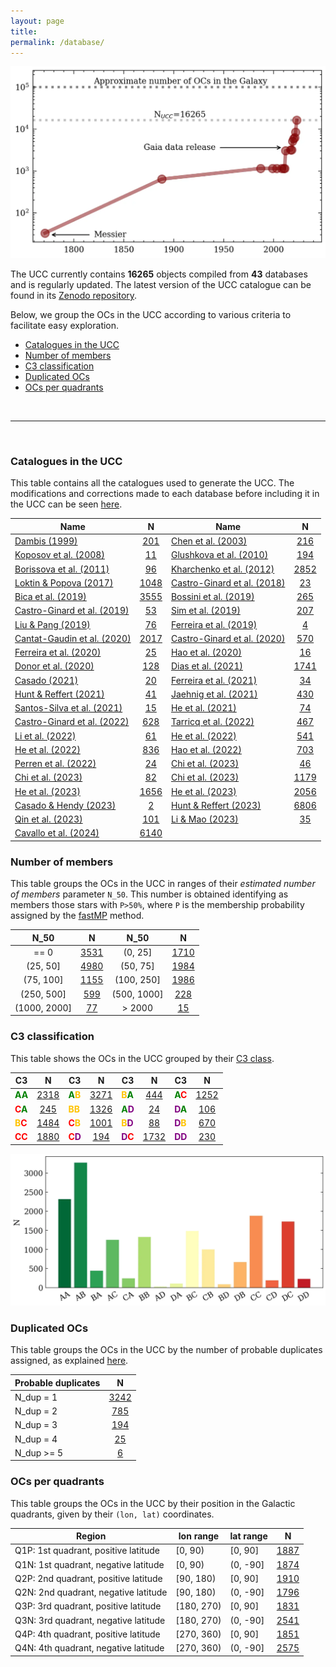 ```yaml
---
layout: page
title: 
permalink: /database/
---
```


![Catalogued OCs in the literature](/images/catalogued_ocs.webp "Catalogued OCs in the literature")

The UCC currently contains **<!-- NT1 -->16265<!-- NT2 -->** objects compiled
from **<!-- ND1 -->43<!-- ND2 -->** databases and is regularly updated.
The latest version of the UCC catalogue can be found in its
<a data-umami-event="zenodo_repo" href="https://zenodo.org/doi/10.5281/zenodo.8250523">Zenodo repository</a>.

Below, we group the OCs in the UCC according to various criteria to facilitate easy
exploration.

- [Catalogues in the UCC](#catalogues-in-the-ucc)
- [Number of members](#number-of-members)
- [C3 classification](#c3-classification)
- [Duplicated OCs](#duplicated-ocs)
- [OCs per quadrants](#ocs-per-quadrants)

&nbsp;

---

&nbsp;


### Catalogues in the UCC

This table contains all the catalogues used to generate the UCC. The modifications and
corrections made to each database before including it in the UCC
can be seen <a data-umami-event="dbs_edits" href="/../dbs_edits">here</a>.


<!-- Begin table 1 -->

| Name | N | Name | N |
| ---- | :-: | ---- | :-: |
| [Dambis (1999)](https://ui.adsabs.harvard.edu/abs/1999AstL...25....7D) | [201](/DAMBIS1999_table) | [Chen et al. (2003)](https://ui.adsabs.harvard.edu/abs/2003AJ....125.1397C) | [216](/CHEN2003_table) |
| [Koposov et al. (2008)](https://ui.adsabs.harvard.edu/abs/2008A%26A...486..771K) | [11](/KOPOSOV2008_table) | [Glushkova et al. (2010)](https://ui.adsabs.harvard.edu/abs/2010AstL...36...75G) | [194](/GLUSHKOVA2010_table) |
| [Borissova et al. (2011)](https://ui.adsabs.harvard.edu/abs/2011A%26A...532A.131B) | [96](/BORISSOVA2011_table) | [Kharchenko et al. (2012)](https://ui.adsabs.harvard.edu/abs/2012A%26A...543A.156K) | [2852](/KHARCHENKO2012_table) |
| [Loktin & Popova (2017)](https://ui.adsabs.harvard.edu/abs/2017AstBu..72..257L) | [1048](/LOKTIN2017_table) | [Castro-Ginard et al. (2018)](https://ui.adsabs.harvard.edu/abs/2018A%26A...618A..59C) | [23](/CASTRO2018_table) |
| [Bica et al. (2019)](https://ui.adsabs.harvard.edu/abs/2019AJ....157...12B) | [3555](/BICA2019_table) | [Bossini et al. (2019)](https://ui.adsabs.harvard.edu/abs/2019A%26A...623A.108B) | [265](/BOSSINI2019_table) |
| [Castro-Ginard et al. (2019)](https://ui.adsabs.harvard.edu/abs/2019A%26A...627A..35C) | [53](/CASTRO2019_table) | [Sim et al. (2019)](https://ui.adsabs.harvard.edu/abs/2019JKAS...52..145S) | [207](/SIM2019_table) |
| [Liu & Pang (2019)](https://ui.adsabs.harvard.edu/abs/2019ApJS..245...32L) | [76](/LIUPANG2019_table) | [Ferreira et al. (2019)](https://ui.adsabs.harvard.edu/abs/2019MNRAS.483.5508F) | [4](/FERREIRA2019_table) |
| [Cantat-Gaudin et al. (2020)](https://ui.adsabs.harvard.edu/abs/2020A%26A...640A...1C) | [2017](/CANTAT2020_table) | [Castro-Ginard et al. (2020)](https://ui.adsabs.harvard.edu/abs/2020A%26A...635A..45C) | [570](/CASTRO2020_table) |
| [Ferreira et al. (2020)](https://ui.adsabs.harvard.edu/abs/2020MNRAS.496.2021F) | [25](/FERREIRA2020_table) | [Hao et al. (2020)](https://ui.adsabs.harvard.edu/abs/2020PASP..132c4502H) | [16](/HAO2020_table) |
| [Donor et al. (2020)](https://ui.adsabs.harvard.edu/abs/2020AJ....159..199D) | [128](/DONOR2020_table) | [Dias et al. (2021)](https://ui.adsabs.harvard.edu/abs/2021MNRAS.504..356D) | [1741](/DIAS2021_table) |
| [Casado (2021)](https://ui.adsabs.harvard.edu/abs/2021RAA....21..117C) | [20](/CASADO2021_table) | [Ferreira et al. (2021)](https://ui.adsabs.harvard.edu/abs/2021MNRAS.502L..90F) | [34](/FERREIRA2021_table) |
| [Hunt & Reffert (2021)](https://ui.adsabs.harvard.edu/abs/2021A%26A...646A.104H) | [41](/HUNT2021_table) | [Jaehnig et al. (2021)](https://ui.adsabs.harvard.edu/abs/2021ApJ...923..129J) | [430](/JAEHNIG2021_table) |
| [Santos-Silva et al. (2021)](https://ui.adsabs.harvard.edu/abs/2021MNRAS.508.1033S) | [15](/SANTOS2021_table) | [He et al. (2021)](https://ui.adsabs.harvard.edu/abs/2021RAA....21...93H) | [74](/HE2021_table) |
| [Castro-Ginard et al. (2022)](https://ui.adsabs.harvard.edu/abs/2022A%26A...661A.118C) | [628](/CASTRO2022_table) | [Tarricq et al. (2022)](https://ui.adsabs.harvard.edu/abs/2022A%26A...659A..59T) | [467](/TARRICQ2022_table) |
| [Li et al. (2022)](https://ui.adsabs.harvard.edu/abs/2022ApJS..259...19L) | [61](/LI2022_table) | [He et al. (2022)](https://ui.adsabs.harvard.edu/abs/2022ApJS..260....8H) | [541](/HE2022_table) |
| [He et al. (2022)](https://ui.adsabs.harvard.edu/abs/2022ApJS..262....7H) | [836](/HE2022_1_table) | [Hao et al. (2022)](https://ui.adsabs.harvard.edu/abs/2022A%26A...660A...4H) | [703](/HAO2022_table) |
| [Perren et al. (2022)](https://ui.adsabs.harvard.edu/abs/2022A%26A...663A.131P) | [24](/PERREN2022_table) | [Chi et al. (2023)](https://ui.adsabs.harvard.edu/abs/2023ApJS..265...20C) | [46](/CHI2023_table) |
| [Chi et al. (2023)](https://ui.adsabs.harvard.edu/abs/2023arXiv230208926C) | [82](/CHI2023_1_table) | [Chi et al. (2023)](https://ui.adsabs.harvard.edu/abs/2023arXiv230310380C) | [1179](/CHI2023_2_table) |
| [He et al. (2023)](https://ui.adsabs.harvard.edu/abs/2023ApJS..264....8H) | [1656](/HE2023_table) | [He et al. (2023)](https://ui.adsabs.harvard.edu/abs/2023ApJS..267...34H) | [2056](/HE2023_1_table) |
| [Casado & Hendy (2023)](https://ui.adsabs.harvard.edu/abs/2023MNRAS.521.1399C) | [2](/CASADOHENDY2023_table) | [Hunt & Reffert (2023)](https://ui.adsabs.harvard.edu/abs/2023A%26A...673A.114H) | [6806](/HUNT2023_table) |
| [Qin et al. (2023)](https://ui.adsabs.harvard.edu/abs/2023ApJS..265...12Q) | [101](/QIN2023_table) | [Li & Mao (2023)](https://ui.adsabs.harvard.edu/abs/2023ApJS..265....3L) | [35](/LI2023_table) |
| [Cavallo et al. (2024)](https://ui.adsabs.harvard.edu/abs/2024AJ....167...12C) | [6140](/CAVALLO2024_table) |

<!-- End table 1 -->


### Number of members

This table groups the OCs in the UCC in ranges of their _estimated number of members_
parameter `N_50`. This number is obtained identifying as members those stars with
`P>50%`, where `P` is the membership probability assigned by the [fastMP](https://asteca.readthedocs.io/en/latest/apidocs/asteca/asteca.membership.html#asteca.membership.Membership.fastmp) method.

<!-- Begin table 5 -->

| N_50 |   N  | N_50 |   N  |
| :--: | :--: | :--: | :--: |
| == 0 | [3531](/N50_0_table) | (0, 25] | [1710](/N50_25_table) |
| (25, 50] | [4980](/N50_50_table) | (50, 75] | [1984](/N50_75_table) |
| (75, 100] | [1155](/N50_100_table) | (100, 250] | [1986](/N50_250_table) |
| (250, 500] | [599](/N50_500_table) | (500, 1000] | [228](/N50_1000_table) |
| (1000, 2000] | [77](/N50_2000_table) | > 2000 | [15](/N50_inf_table) |

<!-- End table 5 -->


### C3 classification

This table shows the OCs in the UCC grouped by their [C3 class](/faq/#what-are-the-c1-c2-and-c3-parameters).

<!-- Begin table 2 -->

| C3 |  N  | C3 |  N  | C3 |  N  | C3 |  N  |
|----| :-: |----| :-: |----| :-: |----| :-: |
| <span style="color: green; font-weight: bold;">A</span><span style="color: green; font-weight: bold;">A</span> | [2318](/AA_table) | <span style="color: green; font-weight: bold;">A</span><span style="color: #FFC300; font-weight: bold;">B</span> | [3271](/AB_table) | <span style="color: #FFC300; font-weight: bold;">B</span><span style="color: green; font-weight: bold;">A</span> | [444](/BA_table) | <span style="color: green; font-weight: bold;">A</span><span style="color: red; font-weight: bold;">C</span> | [1252](/AC_table) |
| <span style="color: red; font-weight: bold;">C</span><span style="color: green; font-weight: bold;">A</span> | [245](/CA_table) | <span style="color: #FFC300; font-weight: bold;">B</span><span style="color: #FFC300; font-weight: bold;">B</span> | [1326](/BB_table) | <span style="color: green; font-weight: bold;">A</span><span style="color: purple; font-weight: bold;">D</span> | [24](/AD_table) | <span style="color: purple; font-weight: bold;">D</span><span style="color: green; font-weight: bold;">A</span> | [106](/DA_table) |
| <span style="color: #FFC300; font-weight: bold;">B</span><span style="color: red; font-weight: bold;">C</span> | [1484](/BC_table) | <span style="color: red; font-weight: bold;">C</span><span style="color: #FFC300; font-weight: bold;">B</span> | [1001](/CB_table) | <span style="color: #FFC300; font-weight: bold;">B</span><span style="color: purple; font-weight: bold;">D</span> | [88](/BD_table) | <span style="color: purple; font-weight: bold;">D</span><span style="color: #FFC300; font-weight: bold;">B</span> | [670](/DB_table) |
| <span style="color: red; font-weight: bold;">C</span><span style="color: red; font-weight: bold;">C</span> | [1880](/CC_table) | <span style="color: red; font-weight: bold;">C</span><span style="color: purple; font-weight: bold;">D</span> | [194](/CD_table) | <span style="color: purple; font-weight: bold;">D</span><span style="color: red; font-weight: bold;">C</span> | [1732](/DC_table) | <span style="color: purple; font-weight: bold;">D</span><span style="color: purple; font-weight: bold;">D</span> | [230](/DD_table) |

<!-- End table 2 -->


![C3 classification](/images/classif_bar.webp "C3 classification")



### Duplicated OCs

This table groups the OCs in the UCC by the number of probable duplicates assigned,
as explained [here](/faq/#how-are-probable-duplicates-identified).

<!-- Begin table 4 -->

| Probable duplicates |   N  |
|---------------------| :--: |
|      N_dup = 1      | [3242](/Nd1_table) |
|      N_dup = 2      | [785](/Nd2_table) |
|      N_dup = 3      | [194](/Nd3_table) |
|      N_dup = 4      | [25](/Nd4_table) |
|     N_dup >= 5      | [6](/Nd5_table) |

<!-- End table 4 -->



### OCs per quadrants

This table groups the OCs in the UCC by their position in the Galactic quadrants,
given by their `(lon, lat)` coordinates.

<!-- Begin table 3 -->

| Region  | lon range  | lat range  |   N |
|---------|------------|------------| :-: |
| Q1P: 1st quadrant, positive latitude | [0, 90)    | [0, 90]    | [1887](/Q1P_table) |
| Q1N: 1st quadrant, negative latitude | [0, 90)    | (0, -90]   | [1874](/Q1N_table) |
| Q2P: 2nd quadrant, positive latitude | [90, 180)  | [0, 90]    | [1910](/Q2P_table) |
| Q2N: 2nd quadrant, negative latitude | [90, 180)  | (0, -90]   | [1796](/Q2N_table) |
| Q3P: 3rd quadrant, positive latitude | [180, 270) | [0, 90]    | [1831](/Q3P_table) |
| Q3N: 3rd quadrant, negative latitude | [180, 270) | (0, -90]   | [2541](/Q3N_table) |
| Q4P: 4th quadrant, positive latitude | [270, 360) | [0, 90]    | [1851](/Q4P_table) |
| Q4N: 4th quadrant, negative latitude | [270, 360) | (0, -90]   | [2575](/Q4N_table) |

<!-- End table 3 -->
